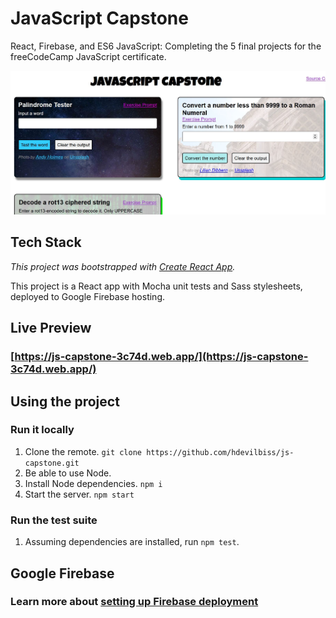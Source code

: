 # JavaScript Capstone

React, Firebase, and ES6 JavaScript: Completing the 5 final projects for the freeCodeCamp JavaScript certificate.

![Screenshot of the app showing 3 rectangles for palindrome, Roman numeral converter, and ROT13 decoder](src/images/screenshot.jpg)

## Tech Stack

_This project was bootstrapped with [Create React App](https://github.com/facebook/create-react-app)._

This project is a React app with Mocha unit tests and Sass stylesheets, deployed to Google Firebase hosting.

## Live Preview

### **[https://js-capstone-3c74d.web.app/](https://js-capstone-3c74d.web.app/)**

## Using the project

### Run it locally

1. Clone the remote. `git clone https://github.com/hdevilbiss/js-capstone.git`
1. Be able to use Node.
1. Install Node dependencies. `npm i`
1. Start the server. `npm start`

### Run the test suite

1. Assuming dependencies are installed, run `npm test`.

## Google Firebase

### Learn more about [setting up Firebase deployment](https://github.com/hdevilbiss/js-babel-firebase/wiki/Deploy-with-Firebase)
